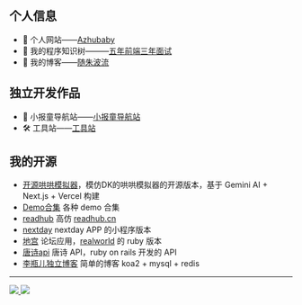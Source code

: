 
## 个人信息
- 🍒 个人网站——[Azhubaby](https://azhubaby.com?utm_source=github.com)
- 🤔 我的程序知识树———[五年前端三年面试](https://github.com/johanazhu/fe?utm_source=github.com)
- 📖 我的博客——[随朱波流](https://blog.azhubaby.com?utm_source=github.com)

## 独立开发作品
- 📰 小报童导航站——[小报童导航站](https://xiaobaot.cn?utm_source=github.com)
- 🛠️ 工具站——[工具站](https://toolskithub.com?utm_source=github.com)

## 我的开源
- [开源哄哄模拟器](https://hong.azhubaby.com/)，模仿DK的哄哄模拟器的开源版本，基于 Gemini AI + Next.js + Vercel 构建
- [Demo合集](https://github.com/johanazhu/demo) 各种 demo 合集
- [readhub](https://github.com/johanazhu/readhub) 高仿 [readhub.cn](https://readhub.cn)
- [nextday](https://github.com/johanazhu/nextday101) nextday APP 的小程序版本
- [地宫](https://github.com/johanazhu/underground-palace) 论坛应用，[realworld](https://github.com/gothinkster/realworld) 的 ruby 版本
- [唐诗api](https://github.com/johanazhu/tangpoetry) 唐诗 API，ruby on rails 开发的 API
- [李瓶儿独立博客](https://github.com/johanazhu/lipingerblog) 简单的博客 koa2 + mysql + redis 

--------------------------------------------------------------

<a href="https://github.com/liruifengv#gh-light-mode-only">
  <img src="https://github-readme-stats.vercel.app/api?username=johanazhu&show_icons=true&icon_color=805AD5&text_color=718096&bg_color=ffffff#gh-light-mode-only" />
</a>

<a href="https://github.com/liruifengv#gh-dark-mode-only">
  <img src="https://github-readme-stats.vercel.app/api?username=johanazhu&show_icons=true&theme=vue-dark&border_color=42b973#gh-dark-mode-only" />
</a>


